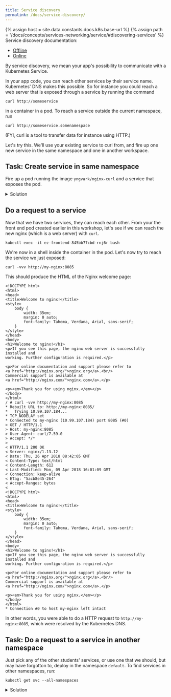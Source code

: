 ```yaml
---
title: Service discovery
permalink: /docs/service-discovery/
---
```

{% assign host = site.data.constants.docs.k8s.base-url %}
{% assign path = '/docs/concepts/services-networking/service/#discovering-services' %}
Service discovery documentation:
* [Offline]({{host.offline}}{{path}})
* [Online]({{host.online}}{{path}})

By service discovery, we mean your app's possibility to communicate with a Kubernetes Service.

In your app code, you can reach other services by their service name. Kubernetes' DNS makes this possible. So for instance you could reach a web server that is exposed through a service by running the command

```
curl http://someservice
```

in a container in a pod. To reach a service outside the current namespace, run

```
curl http://someservice.somenamespace
```

(FYI, curl is a tool to transfer data for instance using HTTP.)

Let's try this. We'll use your existing service to curl from, and fire up one new service in the same namespace and one in another workspace.

## Task: Create service in same namespace

Fire up a pod running the image `yngvark/nginx-curl` and a service that exposes the pod.

<details>
 <summary>Solution</summary>
 <div markdown="1">

```
kubectl create deployment my-nginx --image=yngvark/nginx-curl
kubectl expose deployment my-nginx --port 8085 --target-port 80
```

 </div>
</details>

## Do a request to a service

Now that we have two services, they can reach each other. From your the front end pod created earlier in this workshop, let's see if we can reach the new nginx (which is a web server) with `curl`. 

`kubectl exec -it ez-frontend-845bb77cbd-rnj6r bash`

We're now in a shell inside the container in the pod. Let's now try to reach the service we just exposed:

`curl -vvv http://my-nginx:8085`

This should produce the HTML of the Nginx welcome page:

```
<!DOCTYPE html>
<html>
<head>
<title>Welcome to nginx!</title>
<style>
    body {
        width: 35em;
        margin: 0 auto;
        font-family: Tahoma, Verdana, Arial, sans-serif;
    }
</style>
</head>
<body>
<h1>Welcome to nginx!</h1>
<p>If you see this page, the nginx web server is successfully installed and
working. Further configuration is required.</p>

<p>For online documentation and support please refer to
<a href="http://nginx.org/">nginx.org</a>.<br/>
Commercial support is available at
<a href="http://nginx.com/">nginx.com</a>.</p>

<p><em>Thank you for using nginx.</em></p>
</body>
</html>
/ # curl -vvv http://my-nginx:8085
* Rebuilt URL to: http://my-nginx:8085/
*   Trying 10.99.107.184...
* TCP_NODELAY set
* Connected to my-nginx (10.99.107.184) port 8085 (#0)
> GET / HTTP/1.1
> Host: my-nginx:8085
> User-Agent: curl/7.59.0
> Accept: */*
> 
< HTTP/1.1 200 OK
< Server: nginx/1.13.12
< Date: Thu, 26 Apr 2018 08:42:05 GMT
< Content-Type: text/html
< Content-Length: 612
< Last-Modified: Mon, 09 Apr 2018 16:01:09 GMT
< Connection: keep-alive
< ETag: "5acb8e45-264"
< Accept-Ranges: bytes
< 
<!DOCTYPE html>
<html>
<head>
<title>Welcome to nginx!</title>
<style>
    body {
        width: 35em;
        margin: 0 auto;
        font-family: Tahoma, Verdana, Arial, sans-serif;
    }
</style>
</head>
<body>
<h1>Welcome to nginx!</h1>
<p>If you see this page, the nginx web server is successfully installed and
working. Further configuration is required.</p>

<p>For online documentation and support please refer to
<a href="http://nginx.org/">nginx.org</a>.<br/>
Commercial support is available at
<a href="http://nginx.com/">nginx.com</a>.</p>

<p><em>Thank you for using nginx.</em></p>
</body>
</html>
* Connection #0 to host my-nginx left intact
```

In other words, you were able to do a HTTP request to `http://my-nginx:8085`, which were resolved by the
Kubernetes DNS.

## Task: Do a request to a service in another namespace

Just pick any of the other students' services, or use one that we should, but may have forgotton to, deploy in the namespace `default`. To find services in other namespaces, run:

`kubectl get svc --all-namespaces`

<details>
	<summary>Solution</summary>
	<div markdown="1">

```
# Pick any pod in your namespace to do the request from
kubectl exec -it my-nginx-7d4b689dcb-2j57k sh

# Now in the pod, run
$ curl http://my-nginx.default:8085
```

Then you should get a reply from the nginx welcome page.

</div>
</details>
